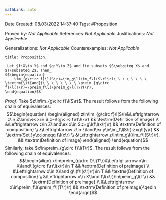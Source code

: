 ```yaml
---
mathLink: auto
---
```


<div class="topSpace"></div>

Date Created: 08/03/2022 14:37:40
Tags: #Proposition

Proved by: _Not Applicable_
References: _Not Applicable_
Justifications: _Not Applicable_

Generalizations: _Not Applicable_
Counterexamples: _Not Applicable_

``` ad-Proposition
title: Proposition.

_Let $f:X\to Y$ and $g:Y\to Z$ and fix subsets $S\subseteq X$ and $T\subseteq Z$. Then_
$$\begin{equation}
    \im_{g\circ f}\l(S\r)=\im_g\l(\im_f\l(S\r)\r)\ \ \ \ \ \ \ \ \textrm{\it{and}}\ \ \ \ \ \ \ \ \preim_{g\circ f}\l(T\r)=\preim_f\l(\preim_g\l(T\r)\r).
\end{equation}$$

```

_Proof_. Take $z\in\im_{g\circ f}\l(S\r)$. The result follows from the following chain of equivalences:
$$\begin{equation}
    \begin{aligned}
        z\in\im_{g\circ f}\l(S\r)&\Leftrightarrow z\in Z\land\ex x\in S:z=\l(g\circ f\r)\l(x\r) && \textrm{Definition of image} \\
        &\Leftrightarrow z\in Z\land\ex x\in S:z=g\l(f\l(x\r)\r) && \textrm{Definition of composition} \\
        &\Leftrightarrow z\in Z\land\ex y\in\im_f\l(S\r):z=g\l(y\r) && \textrm{Set }y\coloneqq f\l(x\r) \\
        &\Leftrightarrow z\in\im_g\l(\im_f\l(S\r)\r). && \textrm{Definition of image}       
    \end{aligned}
\end{equation}$$
Similarly, take $x\in\preim_{g\circ f}\l(T\r)$. The result follows from the following chain of equivalences:
$$\begin{align}
    x\in\preim_{g\circ f}\l(T\r)&\Leftrightarrow x\in X\land\l(g\circ f\r)\l(x\r)\in T && \textrm{Definition of preimage} \\
    &\Leftrightarrow x\in X\land g\l(f\l(x\r)\r)\in T && \textrm{Definition of composition} \\
    &\Leftrightarrow x\in X\land f\l(x\r)\in\preim_g\l(T\r) && \textrm{Definition of preimage} \\
    &\Leftrightarrow x\in\preim_f\l(\preim_f\l(T\r)\r) && \textrm{Definition of preimage}\qedin
\end{align}$$
